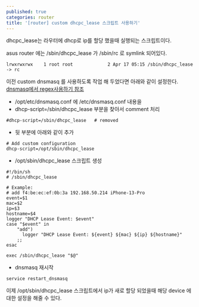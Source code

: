 ```yaml
---
published: true
categories: router
title: '[router] custom dhcpc_lease 스크립트 사용하기'
---
```


dhcpc_lease는 라우터에 dhcp로 ip를 할당 했을때 실행되는 스크립트이다.

asus router 에는 /sbin/dhcpc_lease 가 /sbin/rc 로 symlink 되어있다.
```
lrwxrwxrwx    1 root root             2 Apr 17 05:15 /sbin/dhcpc_lease -> rc
```

이전  custom dnsmasq 를 사용하도록 작업 해 두었다면 아래와 같이 설정한다.
[dnsmasq에서 regex사용하기 참조](/router/post-smb-conf-in-stock-asus-router) 
 - /opt/etc/dnsmasq.conf 에 /etc/dnsmasq.conf 내용을 
 - dhcp-script=/sbin/dhcpc_lease 부분을 찾아서 comment 처리
```
#dhcp-script=/sbin/dhcpc_lease   # removed
```
 - 뒷 부분에 아래와 같이 추가
```
# Add custom configuration
dhcp-script=/opt/sbin/dhcpc_lease
```
 - /opt/sbin/dhcpc_lease 스크립트 생성
```
#!/bin/sh
# /sbin/dhcpc_lease

# Example:
# add f4:be:ec:ef:0b:3a 192.168.50.214 iPhone-13-Pro
event=$1
mac=$2
ip=$3
hostname=$4
logger "DHCP Lease Event: $event"
case "$event" in
    "add")
      logger "DHCP Lease Event: ${event} ${mac} ${ip} ${hostname}"
    ;;
esac

exec /sbin/dhcpc_lease "$@"
``` 
 - dnsmasq 재시작
```
service restart_dnsmasq
```

이제 /opt/sbin/dhcpc_lease 스크립트에서 ip가 새로 할당 되었을때 해당 device 에 대한 설정을 해줄 수 있다.
